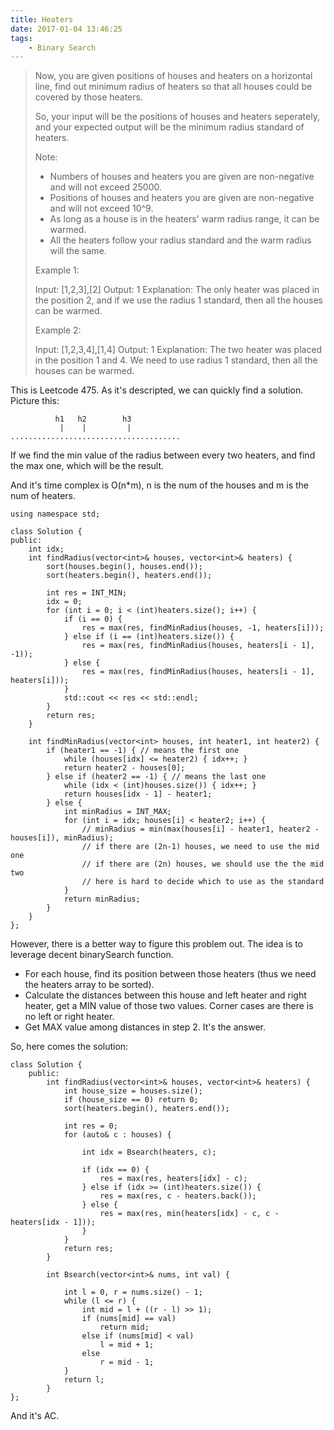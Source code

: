 ```yaml
---
title: Heaters
date: 2017-01-04 13:46:25
tags:
    - Binary Search
---
```


> Now, you are given positions of houses and heaters on a horizontal line, find out minimum radius of heaters so that all houses could be covered by those heaters.
>
> So, your input will be the positions of houses and heaters seperately, and your expected output will be the minimum radius standard of heaters.
>
> Note:
>
> + Numbers of houses and heaters you are given are non-negative and will not exceed 25000.
> + Positions of houses and heaters you are given are non-negative and will not exceed 10^9.
> + As long as a house is in the heaters' warm radius range, it can be warmed.
> + All the heaters follow your radius standard and the warm radius will the same.
>
> Example 1:
>
> Input: [1,2,3],[2]
> Output: 1
> Explanation: The only heater was placed in the position 2, and if we use the radius 1 standard, then all the houses can be warmed.
>
> Example 2:
>
> Input: [1,2,3,4],[1,4]
> Output: 1
> Explanation: The two heater was placed in the position 1 and 4. We need to use radius 1 standard, then all the houses can be warmed.

<!-- more -->

This is Leetcode 475. As it's descripted, we can quickly find a solution. Picture this:


```
          h1   h2        h3
           |    |         |
......................................
```

If we find the min value of the radius between every two heaters, and find the max one, which will be the result.

And it's time complex is O(n*m), n is the num of the houses and m is the num of heaters.

```
using namespace std;

class Solution {
public:
    int idx;
    int findRadius(vector<int>& houses, vector<int>& heaters) {
        sort(houses.begin(), houses.end());
        sort(heaters.begin(), heaters.end());

        int res = INT_MIN;
        idx = 0;
        for (int i = 0; i < (int)heaters.size(); i++) {
            if (i == 0) {
                res = max(res, findMinRadius(houses, -1, heaters[i]));
            } else if (i == (int)heaters.size()) {
                res = max(res, findMinRadius(houses, heaters[i - 1], -1));
            } else {
                res = max(res, findMinRadius(houses, heaters[i - 1], heaters[i]));
            }
            std::cout << res << std::endl;
        }
        return res;
    }

    int findMinRadius(vector<int> houses, int heater1, int heater2) {
        if (heater1 == -1) { // means the first one
            while (houses[idx] <= heater2) { idx++; }
            return heater2 - houses[0];
        } else if (heater2 == -1) { // means the last one
            while (idx < (int)houses.size()) { idx++; }
            return houses[idx - 1] - heater1;
        } else {
            int minRadius = INT_MAX;
            for (int i = idx; houses[i] < heater2; i++) {
                // minRadius = min(max(houses[i] - heater1, heater2 - houses[i]), minRadius);
                // if there are (2n-1) houses, we need to use the mid one
                // if there are (2n) houses, we should use the the mid two
                // here is hard to decide which to use as the standard
            }
            return minRadius;
        }
    }
};
```

However, there is a better way to figure this problem out. The idea is to leverage decent binarySearch function.

+ For each house, find its position between those heaters (thus we need the heaters array to be sorted).
+ Calculate the distances between this house and left heater and right heater, get a MIN value of those two values. Corner cases are there is no left or right heater.
+ Get MAX value among distances in step 2. It's the answer.

So, here comes the solution:

```
class Solution {
    public:
        int findRadius(vector<int>& houses, vector<int>& heaters) {
            int house_size = houses.size();
            if (house_size == 0) return 0;
            sort(heaters.begin(), heaters.end());

            int res = 0;
            for (auto& c : houses) {

                int idx = Bsearch(heaters, c);

                if (idx == 0) {
                    res = max(res, heaters[idx] - c);
                } else if (idx >= (int)heaters.size()) {
                    res = max(res, c - heaters.back());
                } else {
                    res = max(res, min(heaters[idx] - c, c - heaters[idx - 1]));
                }
            }
            return res;
        }

        int Bsearch(vector<int>& nums, int val) {

            int l = 0, r = nums.size() - 1;
            while (l <= r) {
                int mid = l + ((r - l) >> 1);
                if (nums[mid] == val)
                    return mid;
                else if (nums[mid] < val)
                    l = mid + 1;
                else
                    r = mid - 1;
            }
            return l;
        }
};
```

And it's AC.
